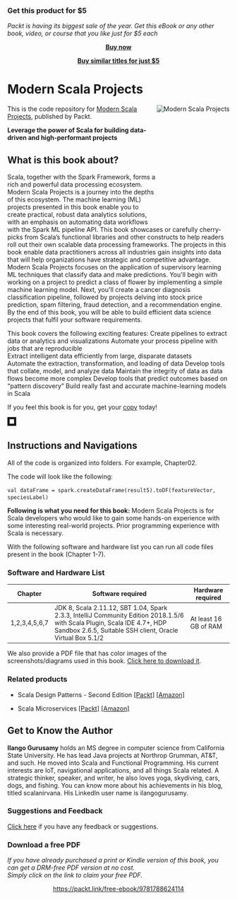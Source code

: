 
### Get this product for $5

<i>Packt is having its biggest sale of the year. Get this eBook or any other book, video, or course that you like just for $5 each</i>


<b><p align='center'>[Buy now](https://packt.link/9781788624114)</p></b>


<b><p align='center'>[Buy similar titles for just $5](https://subscription.packtpub.com/search)</p></b>


# Modern Scala Projects

<a href="https://www.packtpub.com/application-development/modern-scala-projects?utm_source=github&utm_medium=repository&utm_campaign=9781788624114 "><img src="https://d1ldz4te4covpm.cloudfront.net/sites/default/files/imagecache/ppv4_main_book_cover/B09862_0.png" alt="Modern Scala Projects" height="256px" align="right"></a>

This is the code repository for [Modern Scala Projects](https://www.packtpub.com/application-development/modern-scala-projects?utm_source=github&utm_medium=repository&utm_campaign=9781788624114 ), published by Packt.

**Leverage the power of Scala for building data-driven and high-performant projects**

## What is this book about?
Scala, together with the Spark Framework, forms a rich and powerful data processing ecosystem. Modern Scala Projects is a journey into the depths of this ecosystem. The machine learning (ML) projects presented in this book enable you to create practical, robust data analytics solutions, with an emphasis on automating data workflows with the Spark ML pipeline API. This book showcases or carefully cherry-picks from Scala’s functional libraries and other constructs to help readers roll out their own scalable data processing frameworks. The projects in this book enable data practitioners across all industries gain insights into data that will help organizations have strategic and competitive advantage. <br>Modern Scala Projects focuses on the application of supervisory learning ML techniques that classify data and make predictions. You'll begin with working on a project to predict a class of flower by implementing a simple machine learning model. Next, you'll create a cancer diagnosis classification pipeline, followed by projects delving into stock price prediction, spam filtering, fraud detection, and a recommendation engine. <br>By the end of this book, you will be able to build efficient data science projects that fulfil your software requirements.

This book covers the following exciting features:
Create pipelines to extract data or analytics and visualizations 
Automate your process pipeline with jobs that are reproducible  
Extract intelligent data efficiently from large, disparate datasets  
Automate the extraction, transformation, and loading of data 
Develop tools that collate, model, and analyze data 
Maintain the integrity of data as data flows become more complex 
Develop tools that predict outcomes based on “pattern discovery” 
Build really fast and accurate machine-learning models in Scala 

If you feel this book is for you, get your [copy](https://www.amazon.com/dp/1788624114) today!

<a href="https://www.packtpub.com/?utm_source=github&utm_medium=banner&utm_campaign=GitHubBanner"><img src="https://raw.githubusercontent.com/PacktPublishing/GitHub/master/GitHub.png" 
alt="https://www.packtpub.com/" border="5" /></a>

## Instructions and Navigations
All of the code is organized into folders. For example, Chapter02.

The code will look like the following:
```
val dataFrame = spark.createDataFrame(result5).toDF(featureVector, speciesLabel)
```

**Following is what you need for this book:**
Modern Scala Projects is for Scala developers who would like to gain some hands-on experience with some interesting real-world projects. Prior programming experience with Scala is necessary.

With the following software and hardware list you can run all code files present in the book (Chapter 1-7).
### Software and Hardware List
| Chapter | Software required | Hardware required |
| -------- | ------------------------------------ | ----------------------------------- |
| 1,2,3,4,5,6,7 | JDK 8, Scala 2.11.12, SBT 1.04,  Spark 2.3.3, IntelliJ Community Edition 2018.1.5/6 with Scala Plugin, Scala IDE 4.7+,	HDP Sandbox 2.6.5, Suitable SSH client, Oracle Virtual Box 5.1/2 | At least 16 GB of RAM |


We also provide a PDF file that has color images of the screenshots/diagrams used in this book. [Click here to download it](https://www.packtpub.com/sites/default/files/downloads/ModernScalaProjects_ColorImages.pdf).

### Related products
* Scala Design Patterns - Second Edition [[Packt]](https://www.packtpub.com/application-development/scala-design-patterns-second-edition?utm_source=github&utm_medium=repository&utm_campaign=9781788471305 ) [[Amazon]](https://www.amazon.com/dp/B075Z2CMRX)

* Scala Microservices [[Packt]](https://www.packtpub.com/application-development/scala-microservices?utm_source=github&utm_medium=repository&utm_campaign=9781786469342 ) [[Amazon]](https://www.amazon.com/dp/1786469340)


## Get to Know the Author
**Ilango Gurusamy**
holds an MS degree in computer science from California State University. He has lead Java projects at Northrop Grumman, AT&T, and such. He moved into Scala and Functional Programming. His current interests are IoT, navigational applications, and all things Scala related. A strategic thinker, speaker, and writer, he also loves yoga, skydiving, cars, dogs, and fishing. You can know more about his achievements in his blog, titled scalanirvana. His LinkedIn user name is ilangogurusamy.

### Suggestions and Feedback
[Click here](https://docs.google.com/forms/d/e/1FAIpQLSdy7dATC6QmEL81FIUuymZ0Wy9vH1jHkvpY57OiMeKGqib_Ow/viewform) if you have any feedback or suggestions.


### Download a free PDF

 <i>If you have already purchased a print or Kindle version of this book, you can get a DRM-free PDF version at no cost.<br>Simply click on the link to claim your free PDF.</i>
<p align="center"> <a href="https://packt.link/free-ebook/9781788624114">https://packt.link/free-ebook/9781788624114 </a> </p>